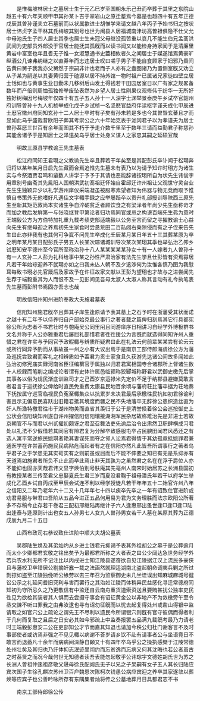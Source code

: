 <!-- { "loadSidebar": true } -->
　　是惟梅坡林居士之墓居士生于元乙巳岁至国朝永乐己丑而卒葬于其里之东院山越五十有六年天顺甲申其孙某卜吉于翠岩山之原迁塟焉今墓是也越四十有五年正德戊辰其曽孙谨夫立石墓前而以状属歙进士胡惟学来请文越八年丙子予始书归之按状居士讳贞字孟干林其氏梅坡其别号也世为闽县人居福城南津坊高曽祖俱隐不仕父允中母池氏生子四人居士其季也居士生未冠父母继没孤苦重以哀几不能生伯兄孟髙洪武间为吏部员外郎没于官居士能抚其孤旣而以读书闻又以能检身持家闻于是清廉里黄岩中富室也年且耆无子惟一女淑慧通书史葢相攸者久之闻居士于媒遂馆焉黄豪旷纵酒公几谏弗纳继之以直朞年而志违居士叹曰嗟乎男子不能自食顾家于妇邪乃乗间告黄曰舅子我我亦父舅然于宗嗣非计也老而子人亦有之盍图诸乃为置侧室旣又劝立从子某为嗣遂以其妻黄归营于磕源以居不持外馆一物时祖产已属诸兄家徒四壁立居士恬如也与黄事生业日勤未几移树后山发土得钱若干田园居室日以广有家之规畧备数年而产倍则周恤孤独修举废坠表然为乡望人居士性刚果仪观修伟于纷华一无所好独好树梅因号梅坡年仅四十有五子五人孙十一人深字士渊举景泰庚午乡试卒官韶州府训导曽孙十九人机桢举成化戊子乡试桢一名坚厯官益府伴读枢字谨夫成化甲辰进士厯官徽州府同知玄孙十二人居士卒时有子矣有孙未若是多也今其曽曁玄蕃且才而显如此乌乎盛哉昔欧阳子葬其考崇公之六十年始克表于泷冈君子以为孝谨夫为居士曽孙葢厯三世百有余年而图其不朽于予走介数千里至于数年三请而益勤君子称慈孙其能舍诸予于是知居士之泽逺矣乌乎居士处身义谋人之家忠其嗣之延硕冝哉

　　明故三原县学教谕王先生墓表

　　松江府同知王君珝之父教谕先生卒且葬若干年矣至是其配彭氏卒讣闻于松珝奔归将以某年某月日启先生藏而合焉追惟先生墓未有表乃以为请予知许时珝方为诸生实与今祭酒贾君鸣和軰数人讲学于予予于其请也恶能辞诸按珝所自为状先生讳俊字用章别号幽斋其先鳯阳人国朝洪武初髙祖廷怀始自霍邱迁许州祖让父观世守灵台业先生生独颖异少以礼学游州庠仪采端凝虽被服寒素望者知为伟器与物无竞而取予惟慎自书策外无他嗜好凡遇佳文字輙手録之应举屡踣卒以贡升礼部授训导陜西三原先生至新其矩范敦尚本实诸生争自淬砺贫乏者顾饮食之有梁泽者年尚少先生亟称竒才而加之教后发觧第一与张晓继登甲第论者归功焉同官或忌之构谤百端先生弗为意时王端毅公方为方伯特加礼重九载考绩吏部适端毅以公务至言而留之寻擢教谕士心益向先生有继母迎之养焉初先生家食时尝恳荒田二百畆闾右乗隙侵而有之子侄来告先生曰此亦非我有也其何可争寘不问先生卒成化壬辰某月某日年五十三其葬某原为卒之明年某月某日配彭氏子男五人长某次琮诸城训导次某次某珝其季也举弘治乙夘乡试厯知安平德州至今官所至称治孙十八人某某某某某孙女十有一人嫁者九人曽孙十有一人玄孙二人彭为礼科给事中某之孙性严肃治家有法先生学且仕彭皆有资焉寡居凡若干年始琮迎养不就珝亦如之曰我未亾人朝不及夕逺渉何为汝惟各慎乃图为我慰耳每致书珝必先官箴后及家故予在许征故家文献以王彭为望珝也才故与之进尝闻先生荐于端毅重其为人而恨不及一见彭间见吾母太淑人太淑人称其言动有礼今执笔表先生墓而彭附书焉固亦吾志也哉

　　明故信阳州知州进阶奉政大夫施君墓表

　　信阳知州施君旣卒且葬其子庠生逢原请予表其墓上之石予时在浙藩受其状而诺之越十有二年予以侍养归自户部始克最公事行之著者载之篇俾归刻焉其它行具都宪徐公所为志者不书君壮时与匏庵吴公同里闬且同游庠序日相讲习自经学外博极群书文名并称于人公亦雅重君后屡屈礼部惜君者徃徃援公为言旣而就选得同知许州人重惜之君在许实与予同官予政暇輙与辨质所疑君曰此在礼法云何前辈某某尝有论云云或所行同异予酌而从事故虽一州之小有大议出焉于是南京工部侍郎海虞徐公方为藩及巡抚尝致君而客礼之相辨质如予葢君为贡士家食且久获游先达诸公间故多闻如此弘治初修宪庙实録河南省臣征编纂官于属独以归君君寓相国寺合诸郡所上督诸生数十人校録而笔削之编成论者谓有史体许属邑临颍称狡郾城称野君以武御史檄先后掌其事各以俗为规民渐底训监司才之己酉岁京运禄米先定价不足于纳郡县避嫌莫敢言者君言于巡抚徐公俾给时直民免重费太康县民地百余顷与藩府荘比藩卒据为荘地奏下抚按属守巡官临视民负寃至輙集众以抗累岁未决君最后承檄徃民抗如初君徐谕利害且示无偏意民喜跃出旧籍君抵其境度而疆之民不失地藩卒无辞徐公患织造丝直为奸人所渔特檄君徃市于湖州物美而直省其羡归于公于是清誉倐着徐公会巡按御史上公状会信阳缺知州遂自许州擢信阳信阳壤接湖湘军民杂居故称难治先是非进士若故京朝官不与而君以州贰擢初颇讶之君至召舞法吏先谕后治令出肃然卫职肆横成习君处以礼法不少假借若其同官有隙君复为分解卒致感服屯卒占民腴田闻君风悉还之有选人寓平常逆旅民姚琪者艳其妻谋死而夺之邻人讼焉君得情于其幼孤竟抵姚罪君兼通医学在许尝蓄药施民民病阽危而起者有之在信阳亦然凡此皆吾所谓事行之著者乌乎君子之于学患无其实茍实有之则前虽或屈而后不能不伸要之知已有无是系抑亦有天道焉如施君者所负不止此而卒此焉止非天其孰为之虽然君之名在在浮于爵位人亦不能抑也固亦天哉君讳文显字焕伯别号肤庵其先亳州人南宋时始居苏之长洲县国初有教授某者三传至君父忠娶夏氏生君三岁而夏没君鞠于祖母潘氏年若干以府学生举成化乙酉乡试自丙戌至甲辰会试连不利以经学授徒凡若干年年五十二始官许州八年之信阳又二年乃老年六十二又十几年年七十四以疾卒先卒之一年有诏致仕官进阶或劝君易服与带君曰吾阶从五品今进正五品何用易为君为文务理胜而法宗欧阳公所著多不存稿今止存若干巻君三配初邢继陆再继计子六人逢惠邢出蚤世逢□逢□逢□陆出逢泰与逢原则计出也女五人孙男七人女九人曽孙男女若干人墓在某原其葬为正德戊辰九月二十五日

　　山西布政司右叅议致仕进阶中顺大夫胡公墓表

　　吴郡陆生焕及其弟灿灼从乡进士钱君元抑谒予表其外祖胡公之墓于是公葬逾月而太仆少卿都君玄敬之铭出矣予为最都君所称之大者表之曰公少阔达急世务经学外若兵农水利无所不记注比以丙戌进士知江陵县遂奋欲自见江陵据江汉上流民多豪侠且与藩校卫卒错居公剔摘奸蠧一裁之法画然就理适湖南北盗起朝命调夷兵剿之所过剽掠如盗至江陵独俛听公飨劳以去三年召为监察御史未几坐诖误出知麻城麻城号徤讼公示之礼延问耆旧究利与害而罢行之其治如江陵而体稍异民益感化寻迁常德府同知初为守所忌久之乃更敬信有中监还自云南舟重货道索资送且要贿甚扰公独率吏民徃见为欲检其装者其人惧而去尝摄守事会有诏征黄金公以非地产不为敛檄旁午至令丞交諌不听曰罪我之由弗汝逮也寻有诏勿征旣而以忧去起复得处州或凿山得银中监请取之如官穴公上疏论之谓先王不尽利以遗民今所谓银穴则旣有官守彼偶而得者利于几何而复取之且后之日安必其如今邪疏上中监奏报罢五品满九载旣考最乃力请老时王端毅彭惠安二公在吏部知公才节而嘉其知退也请加今秩公归杜门谢客言不及时事部使者或访焉非强之不见见輙以病谢不荅岁请乡饮不赴有请事者公与坐语竟日不敢言而退葢凡十余年而病病间深静自頥又十有四年卒乌乎公之操执感槩于江陵常徳处州壮矣及其归也乃纡体抑志泯迹里闬约而忘贫逸而忘病又何其沈晦也若公者虽古之时葢贤之而况今哉何世无知德者读吾表能勿起敬乎公讳琮字文德姓胡氏世为苏之长洲人曽祖仲逺祖彦敬父晟母徐氏配阙氏无子以兄之子杲嗣有女子五人其长归陆应宾次国子生徐孔麒次苏州卫百户魏恩次陈柯次钱愚公病应宾迎之养卒其家遂敛以葬焕等应宾子也公善吟咏所存有东隅集者灿将传之公墓地葬月日具都君志不书

　　南京工部侍郎徐公传

